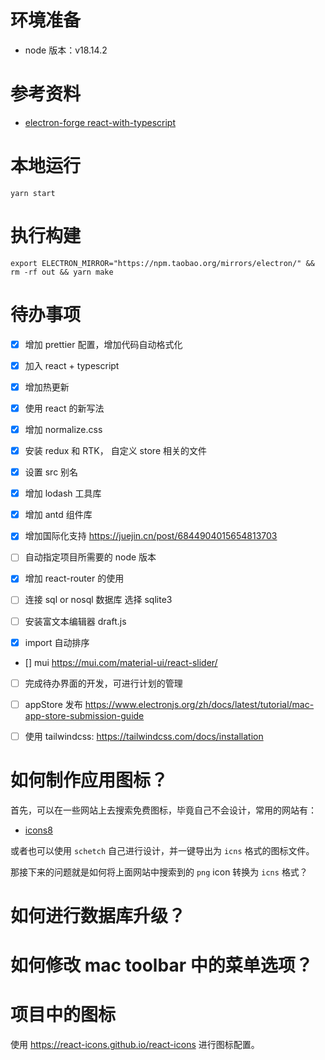 # 环境准备

- node 版本：v18.14.2

# 参考资料

- [electron-forge react-with-typescript](https://www.electronforge.io/guides/framework-integration/react-with-typescript)

# 本地运行

```shell
yarn start
```

# 执行构建

```shell
export ELECTRON_MIRROR="https://npm.taobao.org/mirrors/electron/" && rm -rf out && yarn make
```

# 待办事项

- [x] 增加 prettier 配置，增加代码自动格式化
- [x] 加入 react + typescript
- [x] 增加热更新
- [x] 使用 react 的新写法
- [x] 增加 normalize.css
- [x] 安装 redux 和 RTK， 自定义 store 相关的文件
- [x] 设置 src 别名

- [x] 增加 lodash 工具库
- [x] 增加 antd 组件库
- [x] 增加国际化支持 https://juejin.cn/post/6844904015654813703
- [ ] 自动指定项目所需要的 node 版本
- [x] 增加 react-router 的使用
- [ ] 连接 sql or nosql 数据库 选择 sqlite3
- [ ] 安装富文本编辑器 draft.js
- [x] import 自动排序
- [] mui https://mui.com/material-ui/react-slider/

- [ ] 完成待办界面的开发，可进行计划的管理
- [ ] appStore 发布 https://www.electronjs.org/zh/docs/latest/tutorial/mac-app-store-submission-guide
- [ ] 使用 tailwindcss: https://tailwindcss.com/docs/installation



# 如何制作应用图标？

首先，可以在一些网站上去搜索免费图标，毕竟自己不会设计，常用的网站有：

- [icons8](https://icons8.com/icons/set/todo)



或者也可以使用 `schetch` 自己进行设计，并一键导出为 `icns` 格式的图标文件。



那接下来的问题就是如何将上面网站中搜索到的 `png` icon 转换为 `icns` 格式？



# 如何进行数据库升级？



# 如何修改 mac toolbar 中的菜单选项？



# 项目中的图标

使用 https://react-icons.github.io/react-icons  进行图标配置。





